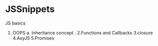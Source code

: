 # JSSnippets
JS basics 
1. OOPS 
     a. Inheritance concept .
2.Functions and Callbacks
3.closure
4.AsyJS
5.Promises